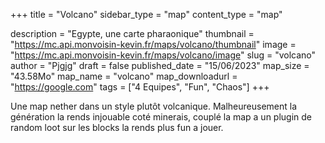 +++
title = "Volcano"
sidebar_type = "map"
content_type = "map"

description = "Egypte, une carte pharaonique"
thumbnail = "https://mc.api.monvoisin-kevin.fr/maps/volcano/thumbnail"
image = "https://mc.api.monvoisin-kevin.fr/maps/volcano/image"
slug = "volcano"
author = "Pjgjg"
draft = false
published_date = "15/06/2023"
map_size = "43.58Mo"
map_name = "volcano"
map_downloadurl = "https://google.com"
tags = ["4 Equipes", "Fun", "Chaos"]
+++

Une map nether dans un style plutôt volcanique. Malheureusement la génération la rends injouable coté minerais, couplé la map a un plugin de random loot sur les blocks la rends plus fun a jouer.